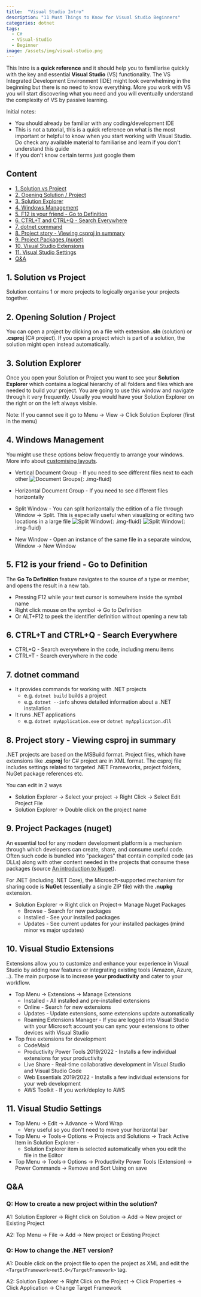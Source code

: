 ```yaml
---
title:  "Visual Studio Intro"
description: "11 Must Things to Know for Visual Studio Beginners"
categories: dotnet
tags:
  - C# 
  - Visual-Studio 
  - Beginner
image: /assets/img/visual-studio.png
---
```


This Intro is a **quick reference** and it should help you to familiarise quickly with the key and essential **Visual Studio** (VS) functionality. The VS Integrated Development Environment (IDE) might look overwhelming in the beginning but there is no need to know everything. More you work with VS you will start discovering what you need and you will eventually understand the complexity of VS by passive learning.

Initial notes: 

- You should already be familiar with any coding/development IDE
- This is not a tutorial, this is a quick reference on what is the most important or helpful to know when you start working with Visual Studio. Do check any available material to familiarise and learn if you don't understand this guide 
- If you don't know certain terms just google them

## Content

- [1. Solution vs Project](#1-solution-vs-project)
- [2. Opening Solution / Project](#2-opening-solution--project)
- [3. Solution Explorer](#3-solution-explorer)
- [4. Windows Management](#4-windows-management)
- [5. F12 is your friend - Go to Definition](#5-f12-is-your-friend---go-to-definition)
- [6. CTRL+T and CTRL+Q - Search Everywhere](#6-ctrlt-and-ctrlq---search-everywhere)
- [7. dotnet command](#7-dotnet-command)
- [8. Project story - Viewing csproj in summary](#8-project-story---viewing-csproj-in-summary)
- [9. Project Packages (nuget)](#9-project-packages-nuget)
- [10. Visual Studio Extensions](#10-visual-studio-extensions)
- [11. Visual Studio Settings](#11-visual-studio-settings)
- [Q&A](#qa)

## 1. Solution vs Project
Solution contains 1 or more projects to logically organise your projects together.

## 2. Opening Solution / Project
You can open a project by clicking on a file with extension **.sln** (solution) or **.csproj** (C# project). If you open a project which is part of a solution, the solution might open instead automatically.

## 3. Solution Explorer
Once you open your Solution or Project you want to see your **Solution Explorer** which contains a logical hierarchy of all folders and files which are needed to build your project. You are going to use this window and navigate through it very frequently. Usually you would have your Solution Explorer on the right or on the left always visible.

Note: If you cannot see it go to Menu → View → Click Solution Explorer (first in the menu)

## 4. Windows Management
You might use these options below frequently to arrange your windows. More info about [customising layouts](https://docs.microsoft.com/en-us/visualstudio/ide/customizing-window-layouts-in-visual-studio?view=vs-2022).
- Vertical Document Group - If you need to see different files next to each other ![Document Groups](/assets/img/2021/Visual-Studio-Document-Group.webp){: .img-fluid}
- Horizontal Document Group - If you need to see different files horizontally
- Split Window - You can split horizontally the edition of a file through Window → Split. This is especially useful when visualizing or editing two locations in a large file ![Split Window](/assets/img/2021/Visual-Studio-Horizontal-Split-Code-Editor.gif){: .img-fluid} ![Split Window](/assets/img/2021/Visual-Studio-Vertical-Split-Code-Editor.gif){: .img-fluid}

- New Window - Open an instance of the same file in a separate window, Window → New Window

## 5. F12 is your friend - Go to Definition
The **Go To Definition** feature navigates to the source of a type or member, and opens the result in a new tab.

- Pressing F12 while your text cursor is somewhere inside the symbol name
- Right click mouse on the symbol → Go to Definition
- Or ALT+F12 to peek the identifier definition without opening a new tab

## 6. CTRL+T and CTRL+Q - Search Everywhere
- CTRL+Q - Search everywhere in the code, including menu items
- CTRL+T - Search everywhere in the code

## 7. dotnet command
- It provides commands for working with .NET projects
  - e.g. ```dotnet build``` builds a project
  - e.g. ```dotnet --info``` shows detailed information about a .NET installation 
- It runs .NET applications
  - e.g. ```dotnet myApplication.exe``` or ```dotnet myApplication.dll```

## 8. Project story - Viewing csproj in summary
.NET projects are based on the MSBuild format. Project files, which have extensions like **.csproj** for C# project are in XML format. The csproj file includes settings related to targeted .NET Frameworks, project folders, NuGet package references etc.

You can edit in 2 ways

- Solution Explorer → Select your project → Right Click → Select Edit Project File
- Solution Explorer → Double click on the project name

## 9. Project Packages (nuget)
An essential tool for any modern development platform is a mechanism through which developers can create, share, and consume useful code. Often such code is bundled into "packages" that contain compiled code (as DLLs) along with other content needed in the projects that consume these packages (source [An introduction to Nuget](https://docs.microsoft.com/en-us/nuget/what-is-nuget)).

For .NET (including .NET Core), the Microsoft-supported mechanism for sharing code is **NuGet** (essentially a single ZIP file) with the **.nupkg** extension.

- Solution Explorer → Right click on Project→ Manage Nuget Packages
  - Browse - Search for new packages
  - Installed - See your installed packages
  - Updates - See current updates for your installed packages (mind minor vs major updates)

## 10. Visual Studio Extensions
Extensions allow you to customize and enhance your experience in Visual Studio by adding new features or integrating existing tools (Amazon, Azure, ..). The main purpose is to increase **your productivity** and cater to your workflow.

- Top Menu → Extensions → Manage Extensions
  - Installed - All installed and pre-installed extensions
  - Online - Search for new extensions
  - Updates - Update extensions, some extensions update automatically
  - Roaming Extensions Manager - If you are logged into Visual Studio with your Microsoft account you can sync your extensions to other devices with Visual Studio
- Top free extensions for development
  - CodeMaid
  - Productivity Power Tools 2019/2022 - Installs a few individual extensions for your productivity
  - Live Share - Real-time collaborative development in Visual Studio and Visual Studio Code
  - Web Essentials 2019/2022 -  Installs a few individual extensions for your web development
  - AWS Toolkit - If you work/deploy to AWS

## 11. Visual Studio Settings
- Top Menu → Edit → Advance → Word Wrap
    - Very useful so you don't need to move your horizontal bar
- Top Menu → Tools→ Options → Projects and Solutions → Track Active Item in Solution Explorer -
  - Solution Explorer item is selected automatically when you edit the file in the Editor
- Top Menu → Tools→ Options → Productivity Power Tools (Extension) → Power Commands → Remove and Sort Using on save

## Q&A
### Q: How to create a new project within the solution?

A1: Solution Explorer → Right click on Solution → Add → New project or Existing Project

A2: Top Menu → File → Add → New project or Existing Project

### Q: How to change the .NET version?

A1: Double click on the project file to open the project as XML and edit the ```<TargetFramework>net5.0</TargetFramework>``` tag.

A2: Solution Explorer → Right Click on the Project → Click Properties → Click Application → Change Target Framework